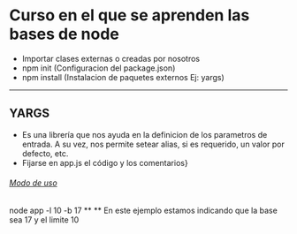# Curso en el que se aprenden las bases de node

* Importar clases externas o creadas por nosotros
* npm init (Configuracion del package.json)
* npm install (Instalacion de paquetes externos Ej: yargs)

--------------------------------------------------------------------------

## YARGS
- Es una librería que nos ayuda en la definicion de los parametros de entrada. A su vez, nos permite setear alias, si es requerido, un valor por defecto, etc.
- Fijarse en app.js el código y los comentarios}

###### <u>Modo de uso</u>
node app -l 10 -b 17 
** <Descripcion>**
En este ejemplo estamos indicando que la base sea 17 y el limite 10
